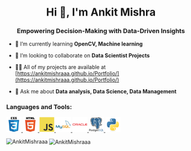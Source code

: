 <h1 align="center">Hi 👋, I'm Ankit Mishra</h1>
<h3 align="center">Empowering Decision-Making with Data-Driven Insights</h3>

- 🌱 I’m currently learning **OpenCV, Machine learning**

- 👯 I’m looking to collaborate on **Data Scientist Projects**

- 👨‍💻 All of my projects are available at [https://ankitmishraaa.github.io/Portfolio/](https://ankitmishraaa.github.io/Portfolio/)

- 💬 Ask me about **Data analysis, Data Science, Data Management**


<h3 align="left">Languages and Tools:</h3>
<p align="left"> <a href="https://www.w3schools.com/css/" target="_blank" rel="noreferrer"> <img src="https://raw.githubusercontent.com/devicons/devicon/master/icons/css3/css3-original-wordmark.svg" alt="css3" width="40" height="40"/> </a> <a href="https://www.w3.org/html/" target="_blank" rel="noreferrer"> <img src="https://raw.githubusercontent.com/devicons/devicon/master/icons/html5/html5-original-wordmark.svg" alt="html5" width="40" height="40"/> </a> <a href="https://developer.mozilla.org/en-US/docs/Web/JavaScript" target="_blank" rel="noreferrer"> <img src="https://raw.githubusercontent.com/devicons/devicon/master/icons/javascript/javascript-original.svg" alt="javascript" width="40" height="40"/> </a> <a href="https://www.mysql.com/" target="_blank" rel="noreferrer"> <img src="https://raw.githubusercontent.com/devicons/devicon/master/icons/mysql/mysql-original-wordmark.svg" alt="mysql" width="40" height="40"/> </a> <a href="https://www.oracle.com/" target="_blank" rel="noreferrer"> <img src="https://raw.githubusercontent.com/devicons/devicon/master/icons/oracle/oracle-original.svg" alt="oracle" width="40" height="40"/> </a> <a href="https://www.postgresql.org" target="_blank" rel="noreferrer"> <img src="https://raw.githubusercontent.com/devicons/devicon/master/icons/postgresql/postgresql-original-wordmark.svg" alt="postgresql" width="40" height="40"/> </a> <a href="https://www.python.org" target="_blank" rel="noreferrer"> <img src="https://raw.githubusercontent.com/devicons/devicon/master/icons/python/python-original.svg" alt="python" width="40" height="40"/> </a> </p>

<p><img align="left" src="https://github-readme-stats.vercel.app/api/top-langs?username=AnkitMishraaa&show_icons=true&locale=en&layout=compact" alt="AnkitMishraaa" /></p>
 
<p>&nbsp;<img align="center" src="https://github-readme-stats.vercel.app/api?username=AnkitMishraaa&show_icons=true&locale=en" alt="AnkitMishraaa" /></p>

